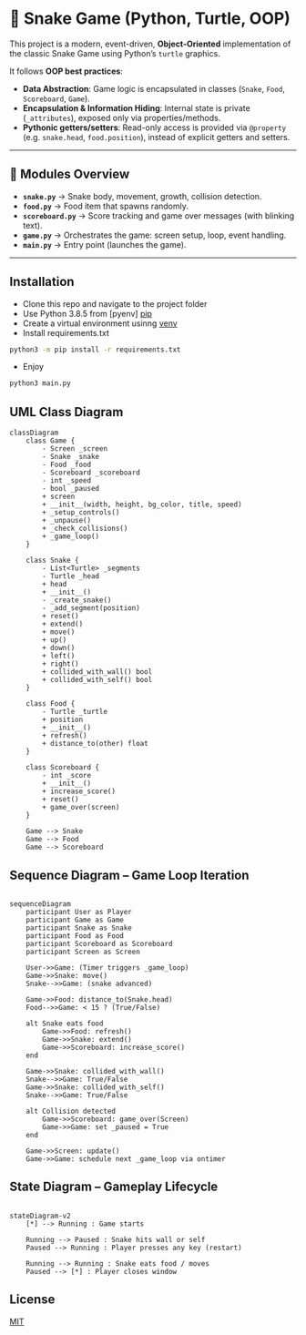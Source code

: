 # 🐍 Snake Game (Python, Turtle, OOP)

This project is a modern, event-driven, **Object-Oriented** implementation of the classic Snake Game using Python’s `turtle` graphics.  

It follows **OOP best practices**:  
- **Data Abstraction**: Game logic is encapsulated in classes (`Snake`, `Food`, `Scoreboard`, `Game`).  
- **Encapsulation & Information Hiding**: Internal state is private (`_attributes`), exposed only via properties/methods.  
- **Pythonic getters/setters**: Read-only access is provided via `@property` (e.g. `snake.head`, `food.position`), instead of explicit getters and setters.  

---

## 📂 Modules Overview

- **`snake.py`** → Snake body, movement, growth, collision detection.  
- **`food.py`** → Food item that spawns randomly.  
- **`scoreboard.py`** → Score tracking and game over messages (with blinking text).  
- **`game.py`** → Orchestrates the game: screen setup, loop, event handling.  
- **`main.py`** → Entry point (launches the game).  

---

## Installation

- Clone this repo and navigate to the project folder
- Use Python 3.8.5 from [pyenv] [pip](https://github.com/pyenv/pyenv)
- Create a virtual environment usinng [venv](https://docs.python.org/3/library/venv.html)
- Install requirements.txt

```bash
python3 -m pip install -r requirements.txt
```
- Enjoy

```bash
python3 main.py
```

## UML Class Diagram

```mermaid
classDiagram
    class Game {
        - Screen _screen
        - Snake _snake
        - Food _food
        - Scoreboard _scoreboard
        - int _speed
        - bool _paused
        + screen
        + __init__(width, height, bg_color, title, speed)
        + _setup_controls()
        + _unpause()
        + _check_collisions()
        + _game_loop()
    }

    class Snake {
        - List<Turtle> _segments
        - Turtle _head
        + head
        + __init__()
        - _create_snake()
        - _add_segment(position)
        + reset()
        + extend()
        + move()
        + up()
        + down()
        + left()
        + right()
        + collided_with_wall() bool
        + collided_with_self() bool
    }

    class Food {
        - Turtle _turtle
        + position
        + __init__()
        + refresh()
        + distance_to(other) float
    }

    class Scoreboard {
        - int _score
        + __init__()
        + increase_score()
        + reset()
        + game_over(screen)
    }

    Game --> Snake
    Game --> Food
    Game --> Scoreboard
```

## Sequence Diagram – Game Loop Iteration

```mermaid

sequenceDiagram
    participant User as Player
    participant Game as Game
    participant Snake as Snake
    participant Food as Food
    participant Scoreboard as Scoreboard
    participant Screen as Screen

    User->>Game: (Timer triggers _game_loop)
    Game->>Snake: move()
    Snake-->>Game: (snake advanced)
    
    Game->>Food: distance_to(Snake.head)
    Food-->>Game: < 15 ? (True/False)

    alt Snake eats food
        Game->>Food: refresh()
        Game->>Snake: extend()
        Game->>Scoreboard: increase_score()
    end

    Game->>Snake: collided_with_wall()
    Snake-->>Game: True/False
    Game->>Snake: collided_with_self()
    Snake-->>Game: True/False

    alt Collision detected
        Game->>Scoreboard: game_over(Screen)
        Game->>Game: set _paused = True
    end

    Game->>Screen: update()
    Game->>Game: schedule next _game_loop via ontimer
```

## State Diagram – Gameplay Lifecycle

```mermaid

stateDiagram-v2
    [*] --> Running : Game starts

    Running --> Paused : Snake hits wall or self
    Paused --> Running : Player presses any key (restart)

    Running --> Running : Snake eats food / moves
    Paused --> [*] : Player closes window
```

## License

[MIT](https://choosealicense.com/licenses/mit/)